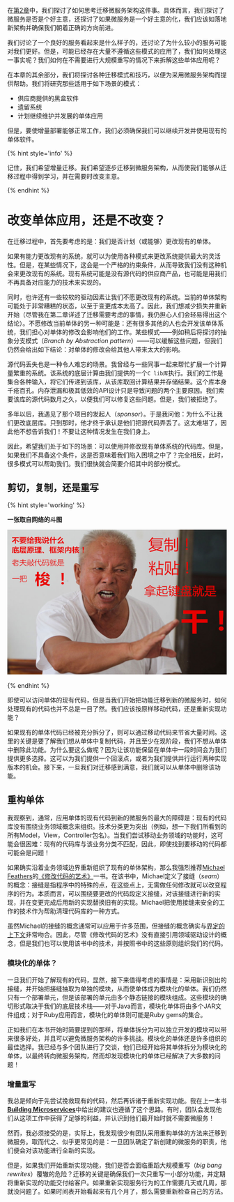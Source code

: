 在[第2章](Understanding_the_Goal.md)中，我们探讨了如何思考迁移微服务架构这件事。具体而言，我们探讨了微服务是否是个好主意，还探讨了如果微服务是一个好主意的化，我们应该如落地新架构并确保我们朝着正确的方向前进。

我们讨论了一个良好的服务看起来是什么样子的，还讨论了为什么较小的服务可能对我们更好。但是，可能已经存在大量不遵循这些模式的应用了，我们如何处理这一事实呢？我们如何在不需要进行大规模重写的情况下来拆解这些单体应用呢？

在本章的其余部分，我们将探讨各种迁移模式和技巧，以便为采用微服务架构而提供帮助。我们将研究那些适用于如下场景的模式：
* 供应商提供的黑盒软件
* 遗留系统
* 计划继续维护并发展的单体应用

但是，要使增量部署能够正常工作，我们必须确保我们可以继续开发并使用现有的单体软件。

{% hint style='info' %}

记住，我们希望增量迁移。我们希望逐步迁移到微服务架构，从而使我们能够从迁移过程中得到学习，并在需要时改变主意。

{% endhint %}

# 改变单体应用，还是不改变？
在迁移过程中，首先要考虑的是：我们是否计划（或能够）更改现有的单体。

如果有能力更改现有的系统，就可以为使用各种模式来更改系统提供最大的灵活性。但是，在某些情况下，这会是一个严格的约束条件，从而导致我们没有这种机会来更改现有的系统。现有系统可能是没有源代码的供应商产品，也可能是用我们不再具备对应能力的技术来实现的。

同时，也许还有一些较软的驱动因素让我们不愿更改现有的系统。当前的单体架构可能处于非常糟糕的状态，以至于变更成本太高了。因此，我们想减少损失并重新开始（尽管我在第二章详述了迁移需要考虑的事情，我仍担心人们会轻易得出这个结论）。不愿修改当前单体的另一种可能是：还有很多其他的人也会开发该单体系统，我们担心对单体的修改会影响他们的工作。某些模式——例如稍后将探讨的抽象分支模式（*Branch by Abstraction pattern*）——可以缓解这些问题，但我们仍然会给出如下结论：对单体的修改会给其他人带来太大的影响。

源代码丢失也是一种令人难忘的场景。我曾经与一些同事一起来帮忙扩展一个计算量繁重的系统。该系统的底层计算由我们提供的一个`C lib库`执行。我们的工作是集合各种输入，将它们传递到该库，从该库取回计算结果并存储结果。这个库本身千疮百孔。内存泄漏和极其低效的API设计只是导致问题的两个主要原因。我们索要该库的源代码数月之久，以便我们可以修复这些问题。但是，我们被拒绝了。

多年以后，我遇见了那个项目的发起人（*sponsor*）。于是我问他：为什么不让我们更改底层库。只到那时，他才终于承认是他们把源代码弄丢了。这太难堪了，因此他不想告诉我们！不要让这种情况发生在我们身上。

因此，希望我们处于如下的场景：可以使用并修改现有单体系统的代码库。但是，如果我们不具备这个条件，这是否意味着我们陷入困境之中了？完全相反，此时，很多模式可以帮助我们。我们很快就会简要介绍其中的部分模式。

## 剪切，复制，还是重写
{% hint style='working' %}

**一张取自网络的斗图**

![](../images/3_0.png)

{% endhint %}

即使可以访问单体的现有代码，但是当我们开始把功能迁移到新的微服务时，如何处理现有的代码也并不总是一目了然。我们应该按原样移动代码，还是重新实现功能？

如果现有的单体代码已经被充分拆分了，则可以通过移动代码来节省大量时间。这里的关键是要了解我们想从单体中复制代码，并且至少在现阶段，我们不想从单体中删除此功能。为什么要这么做呢？因为让该功能保留在单体中一段时间会为我们提供更多选择。这可以为我们提供一个回滚点，或者为我们提供并行运行两种实现版本的机会。接下来，一旦我们对迁移感到满意，我们就可以从单体中删除该功能。

## 重构单体
我观察到，通常，应用单体的现有代码到新的微服务的最大的障碍是：现有的代码库没有围绕业务领域概念来组织。技术分类更为突出（例如，想一下我们所看到的所有Model，View，Controller包名）。当我们尝试移动业务领域的功能时，这可能会很困难：现有的代码库与该业务分类不匹配，因此，即使找到要移动的代码都可能会是问题！

如果确实沿着业务领域边界重新组织了现有的单体架构，那么我强烈推荐[Michael Feathers](https://michaelfeathers.silvrback.com/)的[《修改代码的艺术》](https://www.oreilly.com/library/view/working-effectively-with/0131177052/)一书。在该书中，Michael定义了接缝（*seam*）的概念：接缝是指程序中的特殊的点，在这些点上，无需做任何修改就可以改变程序的行为。本质而言，可以围绕要更改的代码段定义接缝，对该接缝进行新的实现，并在变更完成后用新的实现替换旧有的实现。Michael把使用接缝来安全的工作的技术作为帮助清理代码库的一种方式。

虽然Michael的接缝的概念通常可以应用于许多范围，但接缝的概念确实与[界定的上下文](Just_Enough_Domain_Driven_Design.md#界定的上下文)非常吻合。因此，尽管《修改代码的艺术》没有直接引用领域驱动设计的概念，但是我们也可以使用该书中的技术，并按照书中的这些原则组织我们的代码。

### 模块化的单体？
一旦我们开始了解现有的代码，显然，接下来值得考虑的事情是：采用新识别出的接缝，并开始把接缝抽取为单独的模块，从而使单体成为模块化的单体。我们仍然只有一个部署单元，但是该部署的单元由多个静态链接的模块组成。这些模块的确切形式取决于我们的底层技术栈——对于Java而言，模块化单体将由多个JAR文件组成；对于Ruby应用而言，模块化的单体则可能是Ruby gems的集合。

正如我们在本书开始时简要提到的那样，将单体拆分为可以独立开发的模块可以带来很多好处，并且可以避免微服务架构的许多挑战。模块化的单体还是许多组织的最佳选择。我已经与多个团队进行了交谈，他们已经开始将其单体拆分为模块化的单体，以最终转向微服务架构，然而却发现模块化的单体已经解决了大多数的问题！

### 增量重写
我总是倾向于先尝试挽救现有的代码，然后再诉诸于重新实现功能。我在上一本书[**Building Microservices**](https://www.oreilly.com/library/view/building-microservices/9781491950340/)中给出的建议也遵循了这个思路。有时，团队会发现他们从这项工作中获得了足够的利益，并认识到他们最开始时就不需要微服务！

然而，我必须接受的是，实际上，我发现很少有团队采用重构单体的方法来迁移到微服务。取而代之、似乎更常见的是：一旦团队确定了新创建的微服务的职责，他们便会对该功能进行全新的实现。

但是，如果我们开始重新实现功能，我们是否会面临重蹈大规模重写（*big bang rewrites*）覆辙的危险？迁移的关键是确保我们一次只重写一小部分功能，并定期将重新实现的功能交付给客户。如果重新实现服务行为的工作需要几天或几周，那就没问题了。如果时间表开始看起来有几个月了，那么需要重新检查自己的方法。